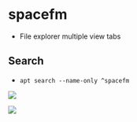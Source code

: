 # spacefm
* File explorer multiple view tabs

## Search
* `apt search --name-only ^spacefm`

[<img src="https://i.imgur.com/lf9EBRV.png">](https://i.imgur.com/lf9EBRV.png)

[<img src="https://i.imgur.com/hReCy17.png">](https://i.imgur.com/hReCy17.png)
